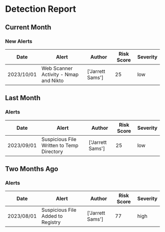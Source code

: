 # Detection Report
## Current Month
### New Alerts
| Date | Alert | Author | Risk Score | Severity |
| --- | --- | --- | --- | --- |
|2023/10/01|Web Scanner Activity - Nmap and Nikto|['Jarrett Sams']|25|low|
## Last Month
### Alerts
| Date | Alert | Author | Risk Score | Severity |
| --- | --- | --- | --- | --- |
|2023/09/01|Suspicious File Written to Temp Directory|['Jarrett Sams']|25|low|
## Two Months Ago
### Alerts
| Date | Alert | Author | Risk Score | Severity |
| --- | --- | --- | --- | --- |
|2023/08/01|Suspicious File Added to Registry|['Jarrett Sams']|77|high|
